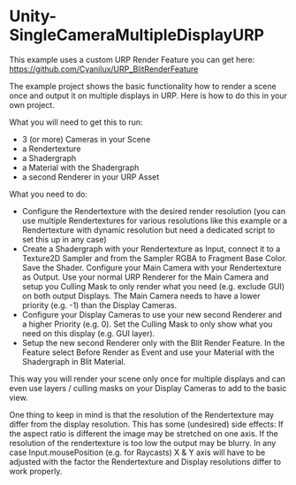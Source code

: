 # Unity-SingleCameraMultipleDisplayURP

This example uses a custom URP Render Feature you can get here: https://github.com/Cyanilux/URP_BlitRenderFeature

The example project shows the basic functionality how to render a scene once and output it on multiple displays in URP. Here is how to do this in your own project.

What you will need to get this to run:

* 3 (or more) Cameras in your Scene
* a Rendertexture
* a Shadergraph
* a Material with the Shadergraph
* a second Renderer in your URP Asset
 
What you need to do:

* Configure the Rendertexture with the desired render resolution (you can use multiple Rendertextures for various resolutions like this example or a Rendertexture with dynamic resolution but need a dedicated script to set this up in any case)
* Create a Shadergraph with your Rendertexture as Input, connect it to a Texture2D Sampler and from the Sampler RGBA to Fragment Base Color. Save the Shader.
Configure your Main Camera with your Rendertexture as Output. Use your normal URP Renderer for the Main Camera and setup you Culling Mask to only render what you need (e.g. exclude GUI) on both output Displays. The Main Camera needs to have a lower priority (e.g. -1) than the Display Cameras.
* Configure your Display Cameras to use your new second Renderer and a higher Priority (e.g. 0). Set the Culling Mask to only show what you need on this display (e.g. GUI layer).
* Setup the new second Renderer only with the Blit Render Feature. In the Feature select Before Render as Event and use your Material with the Shadergraph in Blit Material.
 
This way you will render your scene only once for multiple displays and can even use layers / culling masks on your Display Cameras to add to the basic view.

One thing to keep in mind is that the resolution of the Rendertexture may differ from the display resolution. This has some (undesired) side effects: If the aspect ratio is different the image may be stretched on one axis. If the resolution of the rendertexture is too low the output may be blurry. In any case Input.mousePosition (e.g. for Raycasts) X & Y axis will have to be adjusted with the factor the Rendertexture and Display resolutions differ to work properly.